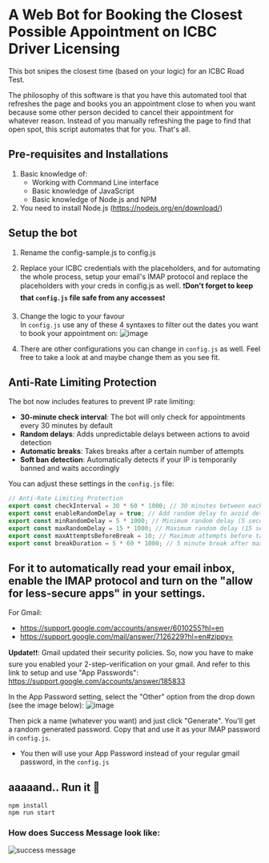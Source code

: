 # A Web Bot for Booking the Closest Possible Appointment on ICBC Driver Licensing

This bot snipes the closest time (based on your logic) for an ICBC Road Test.

The philosophy of this software is that you have this automated tool that refreshes the page and books you an appointment close to when you want because some other person decided to cancel their appointment for whatever reason. Instead of you manually refreshing the page to find that open spot, this script automates that for you. That's all.

## Pre-requisites and Installations
1. Basic knowledge of:
    - Working with Command Line interface
    - Basic knowledge of JavaScript
    - Basic knowledge of Node.js and NPM
3. You need to install Node.js (https://nodejs.org/en/download/)

## Setup the bot

1. Rename the config-sample.js to config.js 
2. Replace your ICBC credentials with the placeholders, and for automating the whole process, setup your email's IMAP protocol and replace the placeholders with your creds in config.js as well.
  ❗**Don't forget to keep that `config.js` file safe from any accesses**❗

4. Change the logic to your favour  
   In `config.js` use any of these 4 syntaxes to filter out the dates you want to book your appointment on: 
![image](https://user-images.githubusercontent.com/37903573/174266593-7238facc-b7b2-412f-b14a-f9a660c388ea.png)

5. There are other configurations you can change in `config.js` as well. Feel free to take a look at and maybe change them as you see fit.

## Anti-Rate Limiting Protection

The bot now includes features to prevent IP rate limiting:

- **30-minute check interval**: The bot will only check for appointments every 30 minutes by default
- **Random delays**: Adds unpredictable delays between actions to avoid detection
- **Automatic breaks**: Takes breaks after a certain number of attempts
- **Soft ban detection**: Automatically detects if your IP is temporarily banned and waits accordingly

You can adjust these settings in the `config.js` file:

```javascript
// Anti-Rate Limiting Protection
export const checkInterval = 30 * 60 * 1000; // 30 minutes between each check cycle
export const enableRandomDelay = true; // Add random delay to avoid detection
export const minRandomDelay = 5 * 1000; // Minimum random delay (5 seconds)
export const maxRandomDelay = 15 * 1000; // Maximum random delay (15 seconds)
export const maxAttemptsBeforeBreak = 10; // Maximum attempts before taking a longer break
export const breakDuration = 5 * 60 * 1000; // 5 minute break after max attempts
```

## For it to automatically read your email inbox, enable the IMAP protocol and turn on the "allow for less-secure apps" in your settings.
For Gmail:
* https://support.google.com/accounts/answer/6010255?hl=en
* https://support.google.com/mail/answer/7126229?hl=en#zippy=

**Update**❗❗: Gmail updated their security policies. So, now you have to make sure you enabled your 2-step-verification on your gmail. And refer to this link to setup and use "App Passwords": https://support.google.com/accounts/answer/185833

In the App Password setting, select the "Other" option from the drop down (see the image below):
![image](https://user-images.githubusercontent.com/37903573/176601798-283ee36f-1e89-4ca9-bfa5-2da40232a418.png)

Then pick a name (whatever you want) and just click "Generate". You'll get a random generated password. Copy that and use it as your IMAP password in `config.js`.

* You then will use your App Password instead of your regular gmail password, in the `config.js`

## aaaaand.. Run it 🤖
```
npm install
npm run start
```

### How does Success Message look like:

![success message](https://user-images.githubusercontent.com/37903573/173990985-2a869a38-d67b-4a63-bfb4-38c2d9f3efa8.png)
